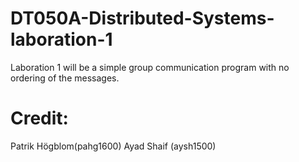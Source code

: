 # DT050A-Distributed-Systems-laboration-1
Laboration 1 will be a simple group communication program with no ordering of the messages.

# Credit: 
Patrik Högblom(pahg1600)
Ayad Shaif (aysh1500)
